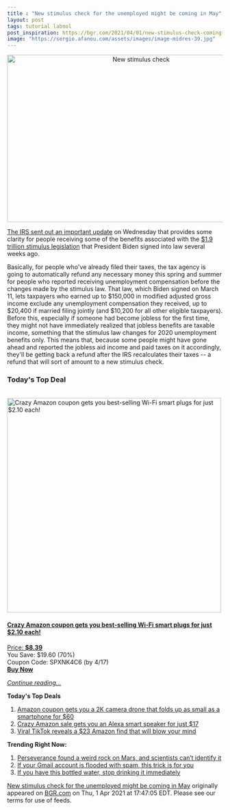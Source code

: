 ```yaml
---
title : "New stimulus check for the unemployed might be coming in May"
layout: post
tags: tutorial labnol
post_inspiration: https://bgr.com/2021/04/01/new-stimulus-check-coming-tax-refund-for-unemployment-benefits/
image: "https://sergio.afanou.com/assets/images/image-midres-39.jpg"
---
```


<center><a href="https://bgr.com/2021/04/01/new-stimulus-check-coming-tax-refund-for-unemployment-benefits/" class="bgr-rss-featured-image bgr-rss-test-class"><img loading="lazy" width="610" height="390" src="https://bgr.com/wp-content/uploads/2020/08/rsz_adobestock_334809261.jpg?quality=70&amp;strip=all&amp;w=610" class="attachment-feed_normal size-feed_normal wp-post-image" alt="New stimulus check" loading="lazy" srcset="https://bgr.com/wp-content/uploads/2020/08/rsz_adobestock_334809261.jpg 3039w, https://bgr.com/wp-content/uploads/2020/08/rsz_adobestock_334809261.jpg?resize=150,96 150w, https://bgr.com/wp-content/uploads/2020/08/rsz_adobestock_334809261.jpg?resize=300,192 300w, https://bgr.com/wp-content/uploads/2020/08/rsz_adobestock_334809261.jpg?resize=768,492 768w, https://bgr.com/wp-content/uploads/2020/08/rsz_adobestock_334809261.jpg?resize=1024,655 1024w, https://bgr.com/wp-content/uploads/2020/08/rsz_adobestock_334809261.jpg?resize=1536,983 1536w, https://bgr.com/wp-content/uploads/2020/08/rsz_adobestock_334809261.jpg?resize=2048,1311 2048w, https://bgr.com/wp-content/uploads/2020/08/rsz_adobestock_334809261.jpg?resize=610,390 610w, https://bgr.com/wp-content/uploads/2020/08/rsz_adobestock_334809261.jpg?resize=664,425 664w, https://bgr.com/wp-content/uploads/2020/08/rsz_adobestock_334809261.jpg?resize=1200,768 1200w, https://bgr.com/wp-content/uploads/2020/08/rsz_adobestock_334809261.jpg?resize=782,500 782w, https://bgr.com/wp-content/uploads/2020/08/rsz_adobestock_334809261.jpg?resize=827,529 827w, https://bgr.com/wp-content/uploads/2020/08/rsz_adobestock_334809261.jpg?resize=800,512 800w" sizes="(max-width: 610px) 100vw, 610px" title="New stimulus check" /></a></center><p><a href="https://www.irs.gov/newsroom/irs-to-recalculate-taxes-on-unemployment-benefits-refunds-to-start-in-may">The IRS sent out an important update</a> on Wednesday that provides some clarity for people receiving some of the benefits associated with the <a href="https://bgr.com/2021/03/30/stimulus-check-update-social-security-recipients-covid-19-payment-delayed/">$1.9 trillion stimulus legislation</a> that President Biden signed into law several weeks ago.</p>
<p>Basically, for people who've already filed their taxes, the tax agency is going to automatically refund any necessary money this spring and summer for people who reported receiving unemployment compensation before the changes made by the stimulus law. That law, which Biden signed on March 11, lets taxpayers who earned up to $150,000 in modified adjusted gross income exclude any unemployment compensation they received, up to $20,400 if married filing jointly (and $10,200 for all other eligible taxpayers). Before this, especially if someone had become jobless for the first time, they might not have immediately realized that jobless benefits are taxable income, something that the stimulus law changes for 2020 unemployment benefits only. This means that, because some people might have gone ahead and reported the jobless aid income and paid taxes on it accordingly, they'll be getting back a refund after the IRS recalculates their taxes -- a refund that will sort of amount to a new stimulus check.</p>
<h3>Today's Top Deal</h3>
<p><a href="https://www.amazon.com/Gosund-Compatible-Required-appliances-Certified/dp/B079MFTYMV?tag=b0c55topdeals-20"><br><img height="500px" width="500px" src="https://m.media-amazon.com/images/I/41XmxsuucoL.jpg" alt="Crazy Amazon coupon gets you best-selling Wi-Fi smart plugs for just $2.10 each!"><br></a></p>
<h4><a href="https://www.amazon.com/Gosund-Compatible-Required-appliances-Certified/dp/B079MFTYMV?tag=b0c55rss-20">Crazy Amazon coupon gets you best-selling Wi-Fi smart plugs for just $2.10 each!</a></h4>
<p><a href="https://www.amazon.com/Gosund-Compatible-Required-appliances-Certified/dp/B079MFTYMV?tag=b0c55rss-20">Price: <strong>$8.39</strong></a><br><span>You Save: $19.60 (70%)</span><br><span>Coupon Code: SPXNK4C6 (by 4/17)</span><br><strong><a href="https://www.amazon.com/Gosund-Compatible-Required-appliances-Certified/dp/B079MFTYMV?tag=b0c55rss-20">Buy Now</a></strong></p>
<p><a href="https://bgr.com/2021/04/01/new-stimulus-check-coming-tax-refund-for-unemployment-benefits/" class="more-link"><em>Continue reading...</em></a></p>

<p><strong>Today's Top Deals</strong></p>
<ol>
<li><a href="https://bgr.com/2021/04/01/drone-with-camera-on-amazon-prime-coupon-lowest-price/?utm_source=rss&#038;utm_campaign=topdeals">Amazon coupon gets you a 2K camera drone that folds up as small as a smartphone for $60</a></li>
<li><a href="https://bgr.com/2021/04/01/amazon-echo-deals-lowest-price-echo-flex-alexa-speaker/?utm_source=rss&#038;utm_campaign=topdeals">Crazy Amazon sale gets you an Alexa smart speaker for just $17</a></li>
<li><a href="https://bgr.com/2021/04/01/viral-tiktok-reveals-a-23-amazon-find-that-will-blow-your-mind/?utm_source=rss&#038;utm_campaign=topdeals">Viral TikTok reveals a $23 Amazon find that will blow your mind</a></li>
</ol>

<p><strong>Trending Right Now:</strong></p>
<ol>
<li><a href="https://bgr.com/2021/04/01/mars-rock-perseverance-mystery/">Perseverance found a weird rock on Mars, and scientists can&#8217;t identify it</a></li>
<li><a href="https://bgr.com/2021/04/01/gmail-account-trick-to-figure-out-whos-spamming-you-selling-your-data/">If your Gmail account is flooded with spam, this trick is for you</a></li>
<li><a href="https://bgr.com/2021/04/01/real-water-recall-brand-fda/">If you have this bottled water, stop drinking it immediately</a></li>
</ol>
<p><a href="https://bgr.com/2021/04/01/new-stimulus-check-coming-tax-refund-for-unemployment-benefits/">New stimulus check for the unemployed might be coming in May</a> originally appeared on <a href="http://bgr.com">BGR.com</a> on Thu, 1 Apr 2021 at 17:47:05 EDT. Please see our terms for use of feeds.</p>